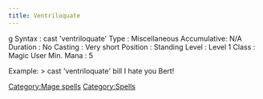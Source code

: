 ```yaml
---
title: Ventriloquate
---
```


<nowiki>g Syntax : cast 'ventriloquate' Type : Miscellaneous
Accumulative: N/A Duration : No Casting : Very short Position : Standing
Level : Level 1 Class : Magic User Min. Mana : 5

</pre>

Example: \> cast 'ventriloquate' bill I hate you Bert!

[Category:Mage spells](Category:Mage_spells "wikilink")
[Category:Spells](Category:Spells "wikilink")